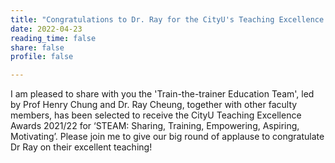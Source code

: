 ```yaml
---
title: "Congratulations to Dr. Ray for the CityU's Teaching Excellence Award 2021/2022"
date: 2022-04-23
reading_time: false
share: false
profile: false

---
```


<!--more-->

I am pleased to share with you the 'Train-the-trainer Education Team', led by Prof Henry Chung and Dr. Ray Cheung, together with other faculty members, has been selected to receive the CityU Teaching Excellence Awards 2021/22 for ‘STEAM: Sharing, Training, Empowering, Aspiring, Motivating’. Please join me to give our big round of applause to congratulate Dr Ray on their excellent teaching!